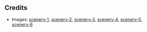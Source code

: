 ## Credits

- Images: [scenery-1](https://www.pexels.com/photo/brown-carriage-wheel-672630/), [scenery-2](https://www.pexels.com/photo/aerial-photography-of-blue-river-between-mountains-1853371/), [scenery-3](https://www.pexels.com/photo/three-camels-resting-in-the-desert-3264722/), [scenery-4](https://www.pexels.com/photo/2-people-on-the-boat-2166711/), [scenery-5](https://www.pexels.com/photo/low-angle-photo-of-brown-temple-1583244/), [scenery-6](https://www.pexels.com/photo/fireworks-on-lake-at-night-27068336/)
